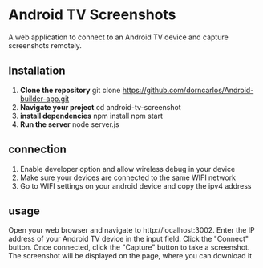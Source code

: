 #  Android TV Screenshots

A web application to connect to an Android TV device and capture screenshots remotely.

## Installation

1. **Clone the repository**
   git clone https://github.com/dorncarlos/Android-builder-app.git
2. **Navigate your project**
   cd android-tv-screenshot
3. **install dependencies**
   npm install
   npm start
4. **Run the server**
   node server.js 

## connection

1. Enable developer option and allow wireless debug in your device
2. Make sure your devices are connected to the same WIFI network
3. Go to WIFI settings on your android device and copy the ipv4 address

## usage

Open your web browser and navigate to http://localhost:3002.
Enter the IP address of your Android TV device in the input field.
Click the "Connect" button.
Once connected, click the "Capture" button to take a screenshot.
The screenshot will be displayed on the page, where you can download it
